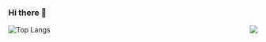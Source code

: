### Hi there 👋
![Top Langs](https://github-readme-stats.vercel.app/api/top-langs/?username=AlexandreWANG915&size_weight=0.5&count_weight=0.5)
<img align="right" src="https://github-readme-stats.vercel.app/api?username=AlexandreWANG915&show_icons=true&&theme=tokyonight" />

<!--
**AlexandreWANG915/AlexandreWANG915** is a ✨ _special_ ✨ repository because its `README.md` (this file) appears on your GitHub profile.

Here are some ideas to get you started:

- 🔭 I’m currently working on ...
- 🌱 I’m currently learning ...
- 👯 I’m looking to collaborate on ...
- 🤔 I’m looking for help with ...
- 💬 Ask me about ...
- 📫 How to reach me: ...
- 😄 Pronouns: ...
- ⚡ Fun fact: ...
-->
